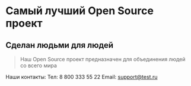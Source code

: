 # Самый лучший Open Source проект

## Сделан людьми для людей

> Наш Open Source проект предназначен для объединения людей со всего мира

Наши контакты:
Тел: 8 800 333 55 22
Email: support@test.ru
